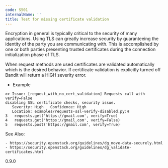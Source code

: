 ```yaml
---
code: S501
internalName: ''
title: Test for missing certificate validation
---
```


Encryption in general is typically critical to the security of many
applications. Using TLS can greatly increase security by guaranteeing
the identity of the party you are communicating with. This is
accomplished by one or both parties presenting trusted certificates
during the connection initialization phase of TLS.

When request methods are used certificates are validated automatically
which is the desired behavior. If certificate validation is explicitly
turned off Bandit will return a HIGH severity error.

  - Example

<!-- end list -->

```
>> Issue: [request_with_no_cert_validation] Requests call with verify=False
disabling SSL certificate checks, security issue.
   Severity: High   Confidence: High
   Location: examples/requests-ssl-verify-disabled.py:4
3   requests.get('https://gmail.com', verify=True)
4   requests.get('https://gmail.com', verify=False)
5   requests.post('https://gmail.com', verify=True)
```

See Also:

    - https://security.openstack.org/guidelines/dg_move-data-securely.html
    - https://security.openstack.org/guidelines/dg_validate-certificates.html

<div class="versionadded">

0.9.0

</div>